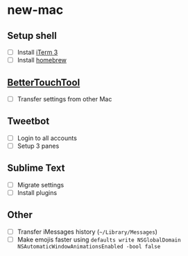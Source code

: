# new-mac

## Setup shell

- [ ] Install [iTerm 3](https://www.iterm2.com/version3.html)
- [ ] Install [homebrew](https://brew.sh)

## [BetterTouchTool](https://www.boastr.net/)

- [ ] Transfer settings from other Mac

## Tweetbot

- [ ] Login to all accounts
- [ ] Setup 3 panes

## Sublime Text

- [ ] Migrate settings
- [ ] Install plugins

## Other
- [ ] Transfer iMessages history (`~/Library/Messages`)
- [ ] Make emojis faster using `defaults write NSGlobalDomain NSAutomaticWindowAnimationsEnabled -bool false`
